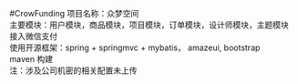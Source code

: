 #CrowFunding
项目名称：众梦空间<br>
主要模块：用户模块，商品模块，项目模块，订单模块，设计师模块，主题模块<br>
接入微信支付<br>
使用开源框架：spring + springmvc + mybatis， amazeui, bootstrap<br>
maven 构建<br>
注：涉及公司机密的相关配置未上传
